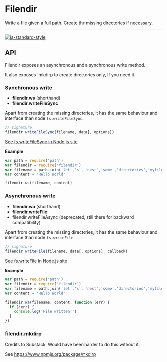 Filendir
========
Write a file given a full path. Create the missing directories if necessary.

-----------

[![js-standard-style](https://img.shields.io/badge/code%20style-standard-brightgreen.svg?style=flat)](https://github.com/feross/standard)

API
----
Filendir exposes an asynchronous and a synchronous write method.

It also exposes `mkdirp to create directories only, if you need it.


### Synchronous write
* __filendir.ws__ (shorthand)
* __filendir.writeFileSync__

Apart from creating the missing directories,
it has the same behaviour and interface than node `fs.writeFileSync`.

```javascript
// signature
filendir.writeFileSync(filename, data[, options])
```

[See fs.writeFileSync in Node.js site](https://nodejs.org/api/fs.html#fs_fs_writefilesync_filename_data_options)


**Example**

```javascript
var path = require('path')
var filendir = require('filendir')
var filename = path.join('let','s', 'nest','some','directories','myfile.txt')
var content = 'Hello World'

filendir.ws(filename, content)
```

### Asynchronous write
* __filendir.wa__ (shorthand)
* __filendir.writeFile__
* filendir.writeFileAsync (deprecated, still there for backward compatibility)

Apart from creating the missing directories,
it has the same behaviour and interface than node `fs.writeFile`.

```javascript
// signature
filendir.writeFile(filename, data[, options], callback)
```

[See fs.writeFile in Node.js site](https://nodejs.org/api/fs.html#fs_fs_writefile_filename_data_options_callback)

**Example**

```javascript
var path = require('path')
var filendir = require('filendir')
var filename = path.join('let','s', 'nest','some','directories','myfile.txt')
var content = 'Hello World'

filendir.wa(filename, content, function (err) {
  if (!err) {
    console.log('File written!')
  }
})
```

### filendir.mkdirp

Credits to Substack. Would have been harder to do this without it.

See https://www.npmjs.org/package/mkdirp
